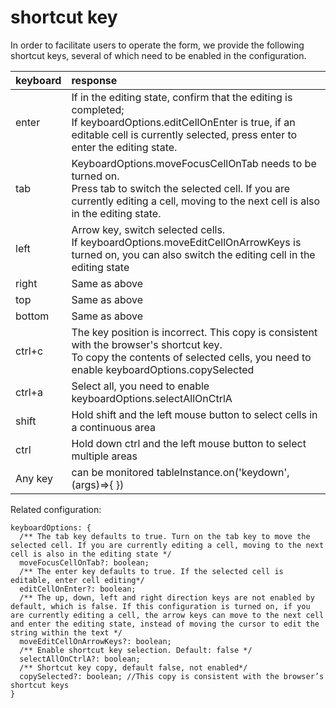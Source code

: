 # shortcut key

In order to facilitate users to operate the form, we provide the following shortcut keys, several of which need to be enabled in the configuration.


|keyboard|response|
|:----|:----|
|enter|If in the editing state, confirm that the editing is completed;<br> If keyboardOptions.editCellOnEnter is true, if an editable cell is currently selected, press enter to enter the editing state. |
|tab|KeyboardOptions.moveFocusCellOnTab needs to be turned on. <br> Press tab to switch the selected cell. If you are currently editing a cell, moving to the next cell is also in the editing state. |
|left| Arrow key, switch selected cells. <br> If keyboardOptions.moveEditCellOnArrowKeys is turned on, you can also switch the editing cell in the editing state |
|right|Same as above|
|top|Same as above|
|bottom|Same as above|
|ctrl+c|The key position is incorrect. This copy is consistent with the browser's shortcut key. <br> To copy the contents of selected cells, you need to enable keyboardOptions.copySelected|
|ctrl+a|Select all, you need to enable keyboardOptions.selectAllOnCtrlA|
|shift|Hold shift and the left mouse button to select cells in a continuous area|
|ctrl|Hold down ctrl and the left mouse button to select multiple areas|
|Any key|can be monitored tableInstance.on('keydown',(args)=>{ })|


Related configuration:

```
keyboardOptions: {
  /** The tab key defaults to true. Turn on the tab key to move the selected cell. If you are currently editing a cell, moving to the next cell is also in the editing state */
  moveFocusCellOnTab?: boolean;
  /** The enter key defaults to true. If the selected cell is editable, enter cell editing*/
  editCellOnEnter?: boolean;
  /** The up, down, left and right direction keys are not enabled by default, which is false. If this configuration is turned on, if you are currently editing a cell, the arrow keys can move to the next cell and enter the editing state, instead of moving the cursor to edit the string within the text */
  moveEditCellOnArrowKeys?: boolean;
  /** Enable shortcut key selection. Default: false */
  selectAllOnCtrlA?: boolean;
  /** Shortcut key copy, default false, not enabled*/
  copySelected?: boolean; //This copy is consistent with the browser’s shortcut keys
}
```